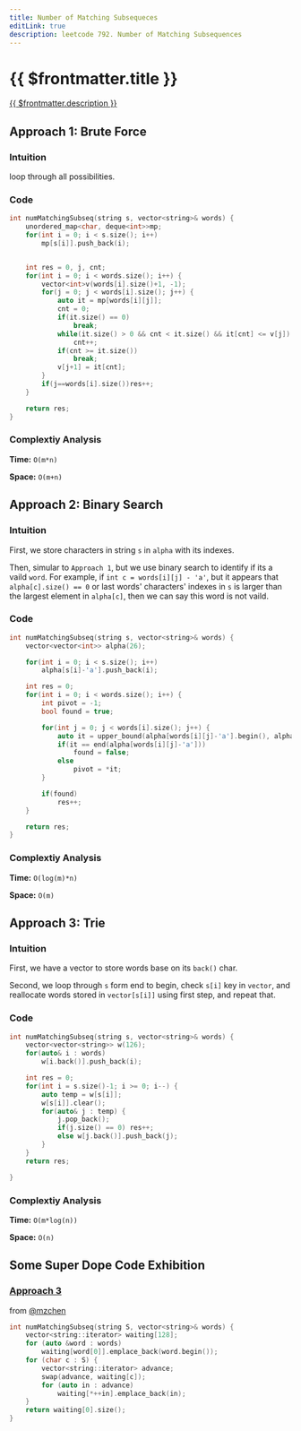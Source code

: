 ```yaml
---
title: Number of Matching Subsequeces
editLink: true
description: leetcode 792. Number of Matching Subsequences
---
```


# {{ $frontmatter.title }}

[{{ $frontmatter.description }}](https://leetcode.com/problems/number-of-matching-subsequences/)

## Approach 1: Brute Force

### Intuition

loop through all possibilities.

### Code

```cpp
int numMatchingSubseq(string s, vector<string>& words) {
    unordered_map<char, deque<int>>mp;
    for(int i = 0; i < s.size(); i++)
        mp[s[i]].push_back(i);


    int res = 0, j, cnt;
    for(int i = 0; i < words.size(); i++) {
        vector<int>v(words[i].size()+1, -1);
        for(j = 0; j < words[i].size(); j++) {
            auto it = mp[words[i][j]];
            cnt = 0;
            if(it.size() == 0)
                break;
            while(it.size() > 0 && cnt < it.size() && it[cnt] <= v[j])
                cnt++;
            if(cnt >= it.size())
                break;
            v[j+1] = it[cnt];
        }
        if(j==words[i].size())res++;
    }

    return res;
}
```

### Complextiy Analysis

**Time:** `O(m*n)`

**Space:** `O(m+n)`

## Approach 2: Binary Search

### Intuition

First, we store characters in string `s` in `alpha` with its indexes.

Then, simular to `Approach 1`, but we use binary search to identify if its a vaild `word`. For example, if `int c = words[i][j] - 'a'`, but it appears that `alpha[c].size() == 0` or last words' characters' indexes in `s` is larger than the largest element in `alpha[c]`, then we can say this word is not vaild.

### Code

```cpp
int numMatchingSubseq(string s, vector<string>& words) {
    vector<vector<int>> alpha(26);

    for(int i = 0; i < s.size(); i++)
        alpha[s[i]-'a'].push_back(i);

    int res = 0;
    for(int i = 0; i < words.size(); i++) {
        int pivot = -1;
        bool found = true;

        for(int j = 0; j < words[i].size(); j++) {
            auto it = upper_bound(alpha[words[i][j]-'a'].begin(), alpha[words[i][j]-'a'].end(), pivot);
            if(it == end(alpha[words[i][j]-'a']))
                found = false;
            else
                pivot = *it;
        }

        if(found)
            res++;
    }

    return res;
}
```

### Complextiy Analysis

**Time:** `O(log(m)*n)`

**Space:** `O(m)`

## Approach 3: Trie

### Intuition

First, we have a vector to store words base on its `back()` char.

Second, we loop through `s` form end to begin, check `s[i]` key in `vector`, and reallocate words stored in `vector[s[i]]` using first step, and repeat that.

### Code

```cpp
int numMatchingSubseq(string s, vector<string>& words) {
    vector<vector<string>> w(126);
    for(auto& i : words)
        w[i.back()].push_back(i);

    int res = 0;
    for(int i = s.size()-1; i >= 0; i--) {
        auto temp = w[s[i]];
        w[s[i]].clear();
        for(auto& j : temp) {
            j.pop_back();
            if(j.size() == 0) res++;
            else w[j.back()].push_back(j);
        }
    }
    return res;

}
```

### Complextiy Analysis

**Time:** `O(m*log(n))`

**Space:** `O(n)`

## Some Super Dope Code Exhibition

### [Approach 3](#approach-3-trie)

from [@mzchen](https://leetcode.com/mzchen/)

```cpp
int numMatchingSubseq(string S, vector<string>& words) {
    vector<string::iterator> waiting[128];
    for (auto &word : words)
        waiting[word[0]].emplace_back(word.begin());
    for (char c : S) {
        vector<string::iterator> advance;
        swap(advance, waiting[c]);
        for (auto in : advance)
            waiting[*++in].emplace_back(in);
    }
    return waiting[0].size();
}
```
